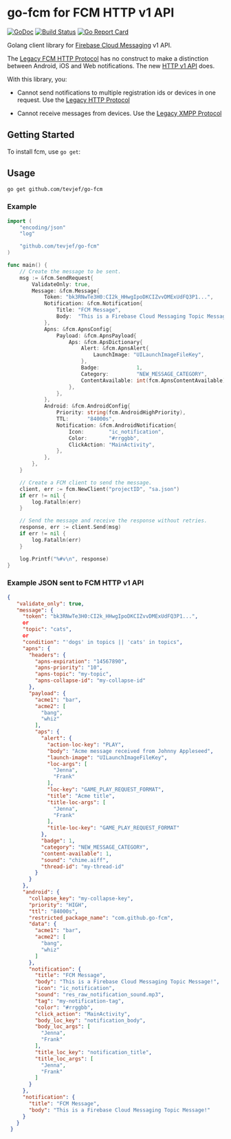 # go-fcm for FCM HTTP v1 API

[![GoDoc](https://godoc.org/github.com/tevjef/go-fcm?status.svg)](https://godoc.org/github.com/tevjef/go-fcm)
[![Build Status](https://travis-ci.org/tevjef/go-fcm.svg?branch=master)](https://travis-ci.org/tevjef/go-fcm)
[![Go Report Card](https://goreportcard.com/badge/github.com/tevjef/go-fcm)](https://goreportcard.com/report/github.com/tevjef/go-fcm)

Golang client library for [Firebase Cloud Messaging](https://firebase.google.com/docs/cloud-messaging/) v1 API.

The [Legacy FCM HTTP Protocol](https://firebase.google.com/docs/cloud-messaging/http-server-ref) has no construct to make a distinction between Android, iOS and Web notifications. The new [HTTP v1 API](https://firebase.google.com/docs/reference/fcm/rest/v1/projects.messages) does. 

With this library, you:
* Cannot send notifications to multiple registration ids or devices in one request. Use the [Legacy HTTP Protocol](https://firebase.google.com/docs/cloud-messaging/http-server-ref_)

* Cannot receive messages from devices. Use the [Legacy XMPP Protocol](https://firebase.google.com/docs/cloud-messaging/xmpp-server-ref) 

## Getting Started

To install fcm, use `go get`:


## Usage

```bash
go get github.com/tevjef/go-fcm

```

### Example

```go
import (
	"encoding/json"
	"log"

	"github.com/tevjef/go-fcm"
)

func main() {
	// Create the message to be sent.
	msg := &fcm.SendRequest{
		ValidateOnly: true,
		Message: &fcm.Message{
			Token: "bk3RNwTe3H0:CI2k_HHwgIpoDKCIZvvDMExUdFQ3P1...",
			Notification: &fcm.Notification{
				Title: "FCM Message",
				Body:  "This is a Firebase Cloud Messaging Topic Message!",
			},
			Apns: &fcm.ApnsConfig{
				Payload: &fcm.ApnsPayload{
					Aps: &fcm.ApsDictionary{
						Alert: &fcm.ApnsAlert{
							LaunchImage: "UILaunchImageFileKey",
						},
						Badge:            1,
						Category:         "NEW_MESSAGE_CATEGORY",
						ContentAvailable: int(fcm.ApnsContentAvailable),
					},
				},
			},
			Android: &fcm.AndroidConfig{
				Priority: string(fcm.AndroidHighPriority),
				TTL:      "84000s",
				Notification: &fcm.AndroidNotification{
					Icon:        "ic_notification",
					Color:       "#rrggbb",
					ClickAction: "MainActivity",
				},
			},
		},
	}

	// Create a FCM client to send the message.
	client, err := fcm.NewClient("projectID", "sa.json")
	if err != nil {
		log.Fatalln(err)
	}

	// Send the message and receive the response without retries.
	response, err := client.Send(msg)
	if err != nil {
		log.Fatalln(err)
	}

	log.Printf("%#v\n", response)
}
```

### Example JSON sent to FCM HTTP v1 API

```json
{
   "validate_only": true,
   "message": {
     "token": "bk3RNwTe3H0:CI2k_HHwgIpoDKCIZvvDMExUdFQ3P1...",
     or
     "topic": "cats", 
     or
     "condition": "'dogs' in topics || 'cats' in topics", 
     "apns": {
       "headers": {
         "apns-expiration": "14567890",
         "apns-priority": "10",
         "apns-topic": "my-topic",
         "apns-collapse-id": "my-collapse-id"
       },
       "payload": {
         "acme1": "bar",
         "acme2": [
           "bang",
           "whiz"
         ],
         "aps": {
           "alert": {
             "action-loc-key": "PLAY",
             "body": "Acme message received from Johnny Appleseed",
             "launch-image": "UILaunchImageFileKey",
             "loc-args": [
               "Jenna",
               "Frank"
             ],
             "loc-key": "GAME_PLAY_REQUEST_FORMAT",
             "title": "Acme title",
             "title-loc-args": [
               "Jenna",
               "Frank"
             ],
             "title-loc-key": "GAME_PLAY_REQUEST_FORMAT"
           },
           "badge": 1,
           "category": "NEW_MESSAGE_CATEGORY",
           "content-available": 1,
           "sound": "chime.aiff",
           "thread-id": "my-thread-id"
         }
       }
     },
     "android": {
       "collapse_key": "my-collapse-key",
       "priority": "HIGH",
       "ttl": "84000s",
       "restricted_package_name": "com.github.go-fcm",
       "data": {
         "acme1": "bar",
         "acme2": [
           "bang",
           "whiz"
         ]
       },
       "notification": {
         "title": "FCM Message",
         "body": "This is a Firebase Cloud Messaging Topic Message!",
         "icon": "ic_notification",
         "sound": "res_raw_notification_sound.mp3",
         "tag": "my-notification-tag",
         "color": "#rrggbb",
         "click_action": "MainActivity",
         "body_loc_key": "notification_body",
         "body_loc_args": [
           "Jenna",
           "Frank"
         ],
         "title_loc_key": "notification_title",
         "title_loc_args": [
           "Jenna",
           "Frank"
         ]
       }
     },
     "notification": {
       "title": "FCM Message",
       "body": "This is a Firebase Cloud Messaging Topic Message!"
     }
   }
 }
```
